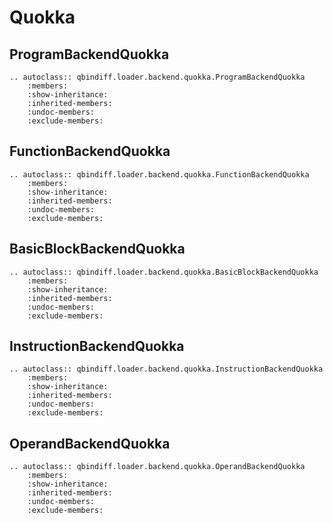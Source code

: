 # Quokka

## ProgramBackendQuokka

```{eval-rst}
.. autoclass:: qbindiff.loader.backend.quokka.ProgramBackendQuokka
    :members:
    :show-inheritance:
    :inherited-members:
    :undoc-members:
    :exclude-members:
```

## FunctionBackendQuokka

```{eval-rst}
.. autoclass:: qbindiff.loader.backend.quokka.FunctionBackendQuokka
    :members:
    :show-inheritance:
    :inherited-members:
    :undoc-members:
    :exclude-members:
```

## BasicBlockBackendQuokka

```{eval-rst}
.. autoclass:: qbindiff.loader.backend.quokka.BasicBlockBackendQuokka
    :members:
    :show-inheritance:
    :inherited-members:
    :undoc-members:
    :exclude-members:
```

## InstructionBackendQuokka

```{eval-rst}
.. autoclass:: qbindiff.loader.backend.quokka.InstructionBackendQuokka
    :members:
    :show-inheritance:
    :inherited-members:
    :undoc-members:
    :exclude-members:
```

## OperandBackendQuokka

```{eval-rst}
.. autoclass:: qbindiff.loader.backend.quokka.OperandBackendQuokka
    :members:
    :show-inheritance:
    :inherited-members:
    :undoc-members:
    :exclude-members:
```
